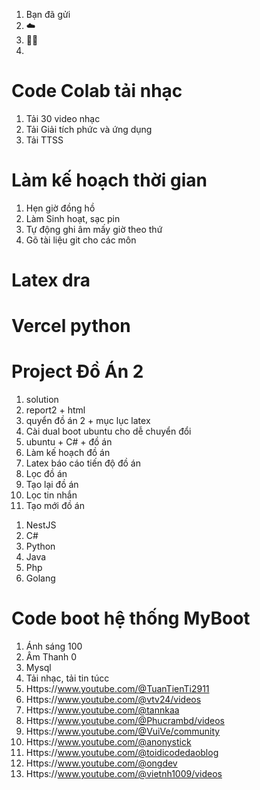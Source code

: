 1. Bạn đã gửi
1. ☁️
1. 🏳️‍🌈
1.

# Code Colab tải nhạc

1. Tải 30 video nhạc
1. Tải Giải tích phức và ứng dụng
1. Tải TTSS

# Làm kế hoạch thời gian

1. Hẹn giờ đồng hồ
1. Làm Sinh hoạt, sạc pin
1. Tự động ghi âm mấy giờ theo thứ
1. Gõ tài liệu git cho các môn

# Latex dra

# Vercel python

# Project Đồ Án 2

1. solution
1. report2 + html
1. quyển đồ án 2 + mục lục latex
1. Cài dual boot ubuntu cho dễ chuyển đổi
1. ubuntu + C# + đồ án
1. Làm kế hoạch đồ án
1. Latex báo cáo tiến độ đồ án
1. Lọc đồ án
1. Tạo lại đồ án
1. Lọc tin nhắn
1. Tạo mới đồ án
<!-- React -->
1. NestJS
1. C#
1. Python
1. Java
1. Php
1. Golang
<!-- 20:25 -->

# Code boot hệ thống MyBoot

1. Ánh sáng 100
1. Âm Thanh 0
1. Mysql
1. Tải nhạc, tải tin túcc
1. Https://www.youtube.com/@TuanTienTi2911
1. Https://www.youtube.com/@vtv24/videos
1. Https://www.youtube.com/@tannkaa
1. Https://www.youtube.com/@Phucrambd/videos
1. Https://www.youtube.com/@VuiVe/community
1. Https://www.youtube.com/@anonystick
1. Https://www.youtube.com/@toidicodedaoblog
1. Https://www.youtube.com/@ongdev
1. Https://www.youtube.com/@vietnh1009/videos
